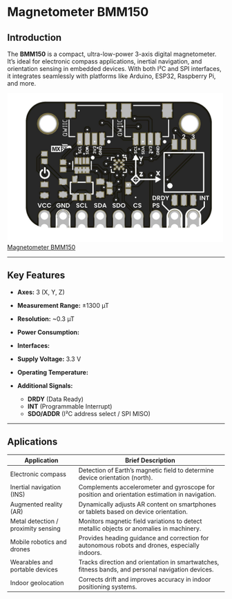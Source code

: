 # Magnetometer BMM150

## Introduction
The **BMM150** is a compact, ultra-low-power 3-axis digital magnetometer. It’s ideal for electronic compass applications, inertial navigation, and orientation sensing in embedded devices. With both I²C and SPI interfaces, it integrates seamlessly with platforms like Arduino, ESP32, Raspberry Pi, and more.

<a href="#"><img src="hardware/resources/bmm150_top.jpg" width="500px"><br/> Magnetometer BMM150</a>

---

## Key Features
- **Axes:** 3 (X, Y, Z)  
  
- **Measurement Range:** ±1300 µT  
- **Resolution:** ~0.3 µT  
- **Power Consumption:**   
- **Interfaces:**  
- **Supply Voltage:** 3.3 V  
- **Operating Temperature:** 
- **Additional Signals:**  
  - **DRDY** (Data Ready)  
  - **INT** (Programmable Interrupt)  
  - **SDO/ADDR** (I²C address select / SPI MISO)

---

## Aplications

| Application                           | Brief Description                                                                                 |
| ------------------------------------- | ------------------------------------------------------------------------------------------------- |
| Electronic compass                    | Detection of Earth’s magnetic field to determine device orientation (north).                      |
| Inertial navigation (INS)             | Complements accelerometer and gyroscope for position and orientation estimation in navigation.    |
| Augmented reality (AR)                | Dynamically adjusts AR content on smartphones or tablets based on device orientation.             |
| Metal detection / proximity sensing   | Monitors magnetic field variations to detect metallic objects or anomalies in machinery.          |
| Mobile robotics and drones            | Provides heading guidance and correction for autonomous robots and drones, especially indoors.    |
| Wearables and portable devices        | Tracks direction and orientation in smartwatches, fitness bands, and personal navigation devices.|
| Indoor geolocation                    | Corrects drift and improves accuracy in indoor positioning systems.                               |
